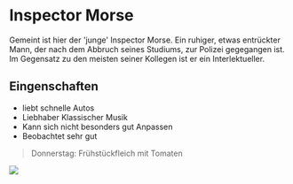 # Inspector Morse
Gemeint ist hier der 'junge' Inspector Morse. Ein ruhiger, etwas entrückter Mann, der nach dem Abbruch seines Studiums, zur Polizei gegegangen ist.
Im Gegensatz zu den meisten seiner Kollegen ist er ein Interlektueller.
## Eingenschaften
 * liebt schnelle Autos
 * Liebhaber Klassischer Musik
 * Kann sich nicht besonders gut Anpassen
 * Beobachtet sehr gut
 
 > Donnerstag: Frühstückfleich mit Tomaten
 
 <img src="https://upload.wikimedia.org/wikipedia/commons/thumb/8/81/Evanna_Lynch_acrylic_ink.jpg/800px-Evanna_Lynch_acrylic_ink.jpg">
 
 
 

 